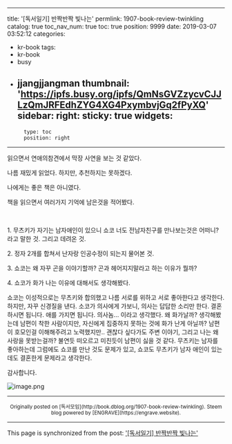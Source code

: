 
---
title: '[독서일기] 반짝반짝 빛나는'
permlink: 1907-book-review-twinkling
catalog: true
toc_nav_num: true
toc: true
position: 9999
date: 2019-03-07 03:52:12
categories:
- kr-book
tags:
- kr-book
- busy
- jjangjjangman
thumbnail: 'https://ipfs.busy.org/ipfs/QmNsGVZzycvCJJLzQmJRFEdhZYG4XG4PxymbvjGq2fPyXQ'
sidebar:
    right:
        sticky: true
widgets:
    -
        type: toc
        position: right
---


<p>읽으면서 연애의참견에서 막장 사연을 보는 것 같았다.</p>
<p>나름 재밌게 읽었다. 하지만, 추천하지는 못하겠다.</p>
<p>나에게는 좋은 책은 아니였다.</p>
<p>책을 읽으면서 여러가지 기억에 남은것을 적어봤다.</p>
<p> </p>
<p>1. 무츠키가 자기는 남자애인이 있으니 쇼코 너도 전남자친구를 만나보는것은 어떠니? 라고 말한 것. 그리고 데려온 것.</p>
<p>2. 정자 2개를 합쳐서 난자랑 인공수정이 되는지 물어본 것.</p>
<p>3. 쇼코는 왜 자꾸 곤을 이야기할까? 곤과 헤어지지말라고 하는 이유가 뭘까?</p>
<p>4. 쇼코가 화가 나는 이유에 대해서도 생각해봤다.</p>
<p>쇼코는 이성적으로는 무츠키와 합의했고 나름 서로를 위하고 서로 좋아한다고 생각한다. 하지만, 자꾸 신경질을 낸다. 소코가 의사에게 가보니, 의사는 답답한 소리만 한다. 결혼하시면 됩니다. 애를 가지면 됩니다. 의사놈… 이라고 생각했다. 왜 화가날까? 생각해봤는데 남편이 착한 사람이지만, 자신에게 집중하지 못하는 것에 화가 난게 아닐까? 남편이 호모인걸 이해해주려고 노력했지만.. 괜찮다 싶다가도 주변 이야기, 그리고 나는 왜 사랑을 못받는걸까? 불연듯 떠오르고 미친듯이 남편이 싫을 것 같다. 무츠키는 남자를 좋아하는데 그럼에도 쇼코를 만난 것도 문제가 있고, 쇼코도 무츠키가 남자 애인이 있는데도 결혼한게 문제라고 생각한다.</p>
<p>감사합니다.</p>

![image.png](https://ipfs.busy.org/ipfs/QmNsGVZzycvCJJLzQmJRFEdhZYG4XG4PxymbvjGq2fPyXQ)




***
<center><sup>Originally posted on [독서모임](http://book.dblog.org/1907-book-review-twinkling). Steem blog powered by [ENGRAVE](https://engrave.website).</sup></center>

- - -

This page is synchronized from the post: ['[독서일기] 반짝반짝 빛나는'](https://steemit.com/@jacobyu/1907-book-review-twinkling)
